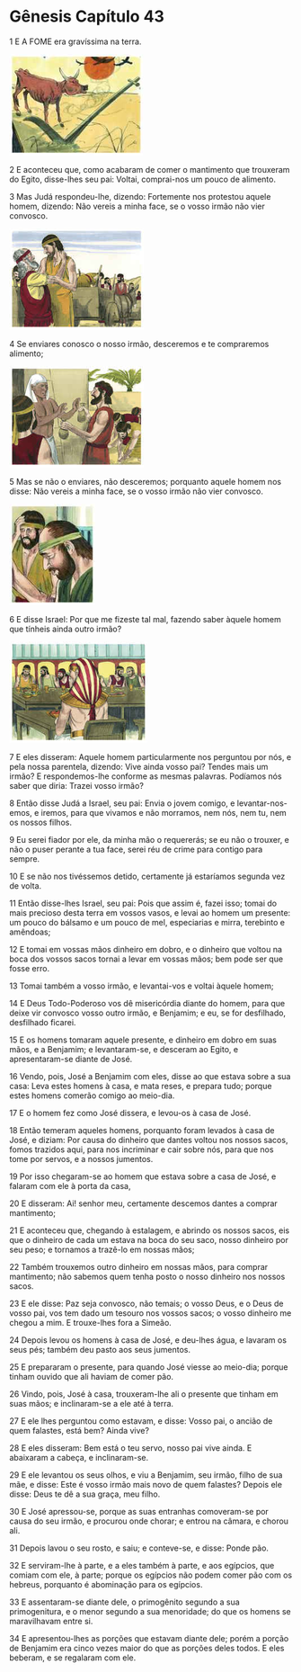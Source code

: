 # Gênesis Capítulo 43

1	E A FOME era gravíssima na terra.

![](.img/01_Ge_43_01_RG.jpg)

2	E aconteceu que, como acabaram de comer o mantimento que trouxeram do Egito, disse-lhes seu pai: Voltai, comprai-nos um pouco de alimento.

3	Mas Judá respondeu-lhe, dizendo: Fortemente nos protestou aquele homem, dizendo: Não vereis a minha face, se o vosso irmão não vier convosco.

![](.img/01_Ge_43_03_RG.jpg)

4	Se enviares conosco o nosso irmão, desceremos e te compraremos alimento;

![](.img/01_Ge_43_04_RG.jpg)

5	Mas se não o enviares, não desceremos; porquanto aquele homem nos disse: Não vereis a minha face, se o vosso irmão não vier convosco.

![](.img/01_Ge_43_05_RG.jpg)

6	E disse Israel: Por que me fizeste tal mal, fazendo saber àquele homem que tínheis ainda outro irmão?

![](.img/01_Ge_43_06_RG.jpg)

7	E eles disseram: Aquele homem particularmente nos perguntou por nós, e pela nossa parentela, dizendo: Vive ainda vosso pai? Tendes mais um irmão? E respondemos-lhe conforme as mesmas palavras. Podíamos nós saber que diria: Trazei vosso irmão?

8	Então disse Judá a Israel, seu pai: Envia o jovem comigo, e levantar-nos-emos, e iremos, para que vivamos e não morramos, nem nós, nem tu, nem os nossos filhos.

9	Eu serei fiador por ele, da minha mão o requererás; se eu não o trouxer, e não o puser perante a tua face, serei réu de crime para contigo para sempre.

10	E se não nos tivéssemos detido, certamente já estaríamos segunda vez de volta.

11	Então disse-lhes Israel, seu pai: Pois que assim é, fazei isso; tomai do mais precioso desta terra em vossos vasos, e levai ao homem um presente: um pouco do bálsamo e um pouco de mel, especiarias e mirra, terebinto e amêndoas;

12	E tomai em vossas mãos dinheiro em dobro, e o dinheiro que voltou na boca dos vossos sacos tornai a levar em vossas mãos; bem pode ser que fosse erro.

13	Tomai também a vosso irmão, e levantai-vos e voltai àquele homem;

14	E Deus Todo-Poderoso vos dê misericórdia diante do homem, para que deixe vir convosco vosso outro irmão, e Benjamim; e eu, se for desfilhado, desfilhado ficarei.

15	E os homens tomaram aquele presente, e dinheiro em dobro em suas mãos, e a Benjamim; e levantaram-se, e desceram ao Egito, e apresentaram-se diante de José.

16	Vendo, pois, José a Benjamim com eles, disse ao que estava sobre a sua casa: Leva estes homens à casa, e mata reses, e prepara tudo; porque estes homens comerão comigo ao meio-dia.

17	E o homem fez como José dissera, e levou-os à casa de José.

18	Então temeram aqueles homens, porquanto foram levados à casa de José, e diziam: Por causa do dinheiro que dantes voltou nos nossos sacos, fomos trazidos aqui, para nos incriminar e cair sobre nós, para que nos tome por servos, e a nossos jumentos.

19	Por isso chegaram-se ao homem que estava sobre a casa de José, e falaram com ele à porta da casa,

20	E disseram: Ai! senhor meu, certamente descemos dantes a comprar mantimento;

21	E aconteceu que, chegando à estalagem, e abrindo os nossos sacos, eis que o dinheiro de cada um estava na boca do seu saco, nosso dinheiro por seu peso; e tornamos a trazê-lo em nossas mãos;

22	Também trouxemos outro dinheiro em nossas mãos, para comprar mantimento; não sabemos quem tenha posto o nosso dinheiro nos nossos sacos.

23	E ele disse: Paz seja convosco, não temais; o vosso Deus, e o Deus de vosso pai, vos tem dado um tesouro nos vossos sacos; o vosso dinheiro me chegou a mim. E trouxe-lhes fora a Simeão.

24	Depois levou os homens à casa de José, e deu-lhes água, e lavaram os seus pés; também deu pasto aos seus jumentos.

25	E prepararam o presente, para quando José viesse ao meio-dia; porque tinham ouvido que ali haviam de comer pão.

26	Vindo, pois, José à casa, trouxeram-lhe ali o presente que tinham em suas mãos; e inclinaram-se a ele até à terra.

27	E ele lhes perguntou como estavam, e disse: Vosso pai, o ancião de quem falastes, está bem? Ainda vive?

28	E eles disseram: Bem está o teu servo, nosso pai vive ainda. E abaixaram a cabeça, e inclinaram-se.

29	E ele levantou os seus olhos, e viu a Benjamim, seu irmão, filho de sua mãe, e disse: Este é vosso irmão mais novo de quem falastes? Depois ele disse: Deus te dê a sua graça, meu filho.

30	E José apressou-se, porque as suas entranhas comoveram-se por causa do seu irmão, e procurou onde chorar; e entrou na câmara, e chorou ali.

31	Depois lavou o seu rosto, e saiu; e conteve-se, e disse: Ponde pão.

32	E serviram-lhe à parte, e a eles também à parte, e aos egípcios, que comiam com ele, à parte; porque os egípcios não podem comer pão com os hebreus, porquanto é abominação para os egípcios.

33	E assentaram-se diante dele, o primogênito segundo a sua primogenitura, e o menor segundo a sua menoridade; do que os homens se maravilhavam entre si.

34	E apresentou-lhes as porções que estavam diante dele; porém a porção de Benjamim era cinco vezes maior do que as porções deles todos. E eles beberam, e se regalaram com ele.

